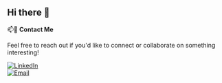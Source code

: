 ## Hi there 👋

📫🔗 **Contact Me**

Feel free to reach out if you'd like to connect or collaborate on something interesting!

[![LinkedIn](https://img.shields.io/badge/LinkedIn-Franco%20Ezequiel%20Tarsia-blue?style=flat&logo=linkedin)](https://www.linkedin.com/in/franco-ezequiel-tarsia-b8b119280/)  
[![Email](https://img.shields.io/badge/Email-ftarsia%40frba.utn.edu.ar-red?style=flat&logo=gmail)](mailto:ftarsia@frba.utn.edu.ar)
<!--
**FrancoEzequielTarsia/FrancoEzequielTarsia** is a ✨ _special_ ✨ repository because its `README.md` (this file) appears on your GitHub profile.

Here are some ideas to get you started:

- 🔭 I’m currently working on ...
- 🌱 I’m currently learning ...
- 👯 I’m looking to collaborate on ...
- 🤔 I’m looking for help with ...
- 💬 Ask me about ...
- 📫 How to reach me: ...
- 😄 Pronouns: ...
- ⚡ Fun fact: ...
-->
